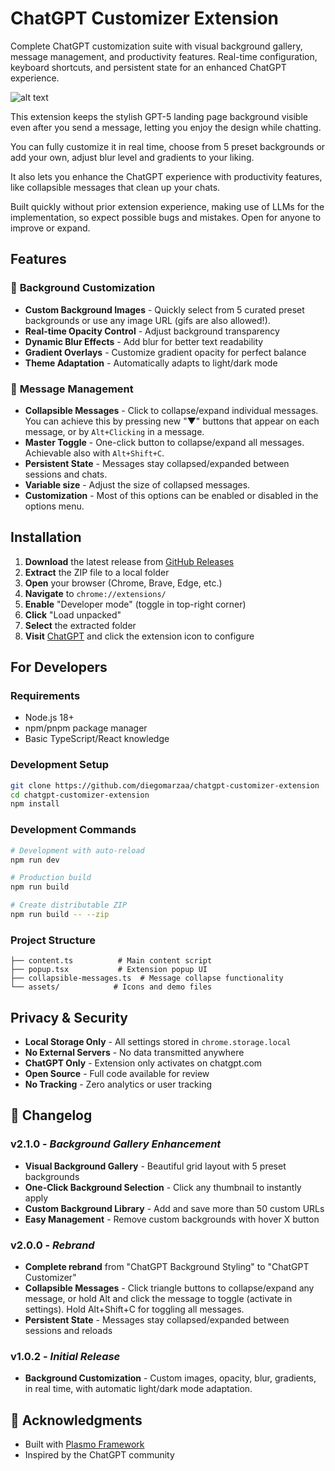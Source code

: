 # ChatGPT Customizer Extension

Complete ChatGPT customization suite with visual background gallery, message management, and productivity features. Real-time configuration, keyboard shortcuts, and persistent state for an enhanced ChatGPT experience.


![alt text](assets/demo-v2.gif)


This extension keeps the stylish GPT-5 landing page background visible even after you send a message, letting you enjoy the design while chatting. 

You can fully customize it in real time, choose from 5 preset backgrounds or add your own, adjust blur level and gradients to your liking. 

It also lets you enhance the ChatGPT experience with productivity features, like collapsible messages that clean up your chats.

Built quickly without prior extension experience, making use of LLMs for the implementation, so expect possible bugs and mistakes. Open for anyone to improve or expand.


## Features

### 🎨 **Background Customization**
- **Custom Background Images** - Quickly select from 5 curated preset backgrounds or use any image URL (gifs are also allowed!).
- **Real-time Opacity Control** - Adjust background transparency
- **Dynamic Blur Effects** - Add blur for better text readability
- **Gradient Overlays** - Customize gradient opacity for perfect balance
- **Theme Adaptation** - Automatically adapts to light/dark mode

### 📝 **Message Management**
- **Collapsible Messages** - Click to collapse/expand individual messages. You can achieve this by pressing new "▼" buttons that appear on each message, or by `Alt+Clicking` in a message.
- **Master Toggle** - One-click button to collapse/expand all messages. Achievable also with `Alt+Shift+C`.
- **Persistent State** - Messages stay collapsed/expanded between sessions and chats.
- **Variable size** - Adjust the size of collapsed messages.
- **Customization** - Most of this options can be enabled or disabled in the options menu.

## Installation

1. **Download** the latest release from [GitHub Releases](https://github.com/diegomarzaa/chatgpt-customizer-extension/releases/latest)
2. **Extract** the ZIP file to a local folder
3. **Open** your browser (Chrome, Brave, Edge, etc.)
4. **Navigate** to `chrome://extensions/`
5. **Enable** "Developer mode" (toggle in top-right corner)
6. **Click** "Load unpacked"
7. **Select** the extracted folder
8. **Visit** [ChatGPT](https://chatgpt.com) and click the extension icon to configure

## **For Developers**

### **Requirements**
- Node.js 18+
- npm/pnpm package manager
- Basic TypeScript/React knowledge

### **Development Setup**
```bash
git clone https://github.com/diegomarzaa/chatgpt-customizer-extension
cd chatgpt-customizer-extension
npm install
```

### **Development Commands**
```bash
# Development with auto-reload
npm run dev

# Production build
npm run build

# Create distributable ZIP
npm run build -- --zip
```

### **Project Structure**
```
├── content.ts          # Main content script
├── popup.tsx           # Extension popup UI
├── collapsible-messages.ts  # Message collapse functionality
└── assets/            # Icons and demo files
```

## **Privacy & Security**

- **Local Storage Only** - All settings stored in `chrome.storage.local`
- **No External Servers** - No data transmitted anywhere
- **ChatGPT Only** - Extension only activates on chatgpt.com
- **Open Source** - Full code available for review
- **No Tracking** - Zero analytics or user tracking

## 📝 **Changelog**

### **v2.1.0** - *Background Gallery Enhancement*
- **Visual Background Gallery** - Beautiful grid layout with 5 preset backgrounds
- **One-Click Background Selection** - Click any thumbnail to instantly apply
- **Custom Background Library** - Add and save more than 50 custom URLs
- **Easy Management** - Remove custom backgrounds with hover X button

### **v2.0.0** - *Rebrand*
- **Complete rebrand** from "ChatGPT Background Styling" to "ChatGPT Customizer"
- **Collapsible Messages** - Click triangle buttons to collapse/expand any message, or hold Alt and click the message to toggle (activate in settings). Hold Alt+Shift+C for toggling all messages.
- **Persistent State** - Messages stay collapsed/expanded between sessions and reloads

### **v1.0.2** - *Initial Release*
- **Background Customization** - Custom images, opacity, blur, gradients, in real time, with automatic light/dark mode adaptation.

## 🙏 **Acknowledgments**

- Built with [Plasmo Framework](https://plasmo.com)
- Inspired by the ChatGPT community